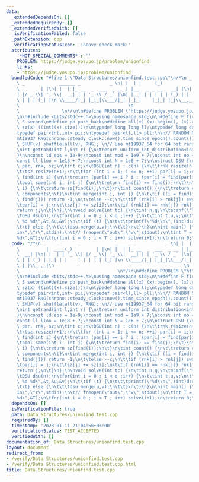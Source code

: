 ```yaml
---
data:
  _extendedDependsOn: []
  _extendedRequiredBy: []
  _extendedVerifiedWith: []
  _isVerificationFailed: false
  _pathExtension: cpp
  _verificationStatusIcon: ':heavy_check_mark:'
  attributes:
    '*NOT_SPECIAL_COMMENTS*': ''
    PROBLEM: https://judge.yosupo.jp/problem/unionfind
    links:
    - https://judge.yosupo.jp/problem/unionfind
  bundledCode: "#line 1 \"Data Structures/unionfind.test.cpp\"\n/*\n _    _      \
    \ _             ______ _           _ \n| |  | |     (_)           |  ____(_) \
    \        | |\n| |  | |_ __  _  ___  _ __ | |__   _ _ __   __| |\n| |  | | '_ \\\
    | |/ _ \\| '_ \\|  __| | | '_ \\ / _` |\n| |__| | | | | | (_) | | | | |    | |\
    \ | | | (_| |\n \\____/|_| |_|_|\\___/|_| |_|_|    |_|_| |_|\\__,_|\n        \
    \                                         \n                                 \
    \                \n*/\n\n#define PROBLEM \"https://judge.yosupo.jp/problem/unionfind\"\
    \n\n#include <bits/stdc++.h>\nusing namespace std;\n\n#define F first\n#define\
    \ S second\n#define pb push_back\n#define all(x) (x).begin(), (x).end()\n#define\
    \ sz(x) ((int)(x).size())\n\ntypedef long long ll;\ntypedef long double ld;\n\
    typedef pair<int,int> pii;\ntypedef pair<ll,ll> pll;\n\n// RANDOM NUMBER GENERATOR\n\
    mt19937 RNG(chrono::steady_clock::now().time_since_epoch().count());  \n#define\
    \ SHUF(v) shuffle(all(v), RNG); \n// Use mt19937_64 for 64 bit random numbers.\n\
    \nint getrand(int l,int r) {\n\treturn uniform_int_distribution<int>(l, r)(RNG);\n\
    }\n\nconst ld eps = 1e-9;\nconst int mod = 1e9 + 7;\nconst int oo = 1e9 + 7;\n\
    const ll lloo = 1e18 + 7;\nconst int N = 1e6 + 7;\n\nstruct DSU {\n\tvector<int>\
    \ par, rnk, sz;\n\tint c;\n\tDSU(int n) : c(n) {\n\t\trnk.resize(n+1);\n\t\tpar.resize(n+1);\n\
    \t\tsz.resize(n+1);\n\t\tfor (int i = 1; i <= n; ++i) par[i] = i;\n\t}\n\tint\
    \ find(int i) {\n\t\treturn (par[i] == i ? i : (par[i] = find(par[i])));\n\t}\n\
    \tbool same(int i, int j) {\n\t\treturn find(i) == find(j);\n\t}\n\tint get_size(int\
    \ i) {\n\t\treturn sz[find(i)];\n\t}\n\tint count() {\n\t\treturn c;    //connected\
    \ components\n\t}\n\tint merge(int i, int j) {\n\t\tif ((i = find(i)) == (j =\
    \ find(j))) return -1;\n\t\telse --c;\n\t\tif (rnk[i] > rnk[j]) swap(i, j);\n\t\
    \tpar[i] = j;\n\t\tsz[j] += sz[i];\n\t\tif (rnk[i] == rnk[j]) rnk[j]++;\n\t\t\
    return j;\n\t}\n};\n\nvoid solve(int tc) {\n\tint n,q;\n\tscanf(\"%d %d\",&n,&q);\n\
    \tDSU dsu(n);\n\tfor(int i = 0 ; i < q ;i++) {\n\t\tint t,u,v;\n\t\tscanf(\"%d\
    \ %d %d\",&t,&u,&v);\n\t\tif (t) {\n\t\t\tprintf(\"%d\\n\",(int)dsu.same(u,v));\n\
    \t\t} else {\n\t\t\tdsu.merge(u,v);\n\t\t}\n\t}\n}\n\nint main() {\n\t// freopen(\"\
    in\",\"r\",stdin);\n\t// freopen(\"out\",\"w\",stdout);\n\tint T = 1;\n\t//scanf(\"\
    %d\",&T);\n\tfor(int i = 0 ; i < T ; i++) solve(i+1);\n\treturn 0;\n}\n"
  code: "/*\n _    _       _             ______ _           _ \n| |  | |     (_) \
    \          |  ____(_)         | |\n| |  | |_ __  _  ___  _ __ | |__   _ _ __ \
    \  __| |\n| |  | | '_ \\| |/ _ \\| '_ \\|  __| | | '_ \\ / _` |\n| |__| | | |\
    \ | | (_) | | | | |    | | | | | (_| |\n \\____/|_| |_|_|\\___/|_| |_|_|    |_|_|\
    \ |_|\\__,_|\n                                                 \n            \
    \                                     \n*/\n\n#define PROBLEM \"https://judge.yosupo.jp/problem/unionfind\"\
    \n\n#include <bits/stdc++.h>\nusing namespace std;\n\n#define F first\n#define\
    \ S second\n#define pb push_back\n#define all(x) (x).begin(), (x).end()\n#define\
    \ sz(x) ((int)(x).size())\n\ntypedef long long ll;\ntypedef long double ld;\n\
    typedef pair<int,int> pii;\ntypedef pair<ll,ll> pll;\n\n// RANDOM NUMBER GENERATOR\n\
    mt19937 RNG(chrono::steady_clock::now().time_since_epoch().count());  \n#define\
    \ SHUF(v) shuffle(all(v), RNG); \n// Use mt19937_64 for 64 bit random numbers.\n\
    \nint getrand(int l,int r) {\n\treturn uniform_int_distribution<int>(l, r)(RNG);\n\
    }\n\nconst ld eps = 1e-9;\nconst int mod = 1e9 + 7;\nconst int oo = 1e9 + 7;\n\
    const ll lloo = 1e18 + 7;\nconst int N = 1e6 + 7;\n\nstruct DSU {\n\tvector<int>\
    \ par, rnk, sz;\n\tint c;\n\tDSU(int n) : c(n) {\n\t\trnk.resize(n+1);\n\t\tpar.resize(n+1);\n\
    \t\tsz.resize(n+1);\n\t\tfor (int i = 1; i <= n; ++i) par[i] = i;\n\t}\n\tint\
    \ find(int i) {\n\t\treturn (par[i] == i ? i : (par[i] = find(par[i])));\n\t}\n\
    \tbool same(int i, int j) {\n\t\treturn find(i) == find(j);\n\t}\n\tint get_size(int\
    \ i) {\n\t\treturn sz[find(i)];\n\t}\n\tint count() {\n\t\treturn c;    //connected\
    \ components\n\t}\n\tint merge(int i, int j) {\n\t\tif ((i = find(i)) == (j =\
    \ find(j))) return -1;\n\t\telse --c;\n\t\tif (rnk[i] > rnk[j]) swap(i, j);\n\t\
    \tpar[i] = j;\n\t\tsz[j] += sz[i];\n\t\tif (rnk[i] == rnk[j]) rnk[j]++;\n\t\t\
    return j;\n\t}\n};\n\nvoid solve(int tc) {\n\tint n,q;\n\tscanf(\"%d %d\",&n,&q);\n\
    \tDSU dsu(n);\n\tfor(int i = 0 ; i < q ;i++) {\n\t\tint t,u,v;\n\t\tscanf(\"%d\
    \ %d %d\",&t,&u,&v);\n\t\tif (t) {\n\t\t\tprintf(\"%d\\n\",(int)dsu.same(u,v));\n\
    \t\t} else {\n\t\t\tdsu.merge(u,v);\n\t\t}\n\t}\n}\n\nint main() {\n\t// freopen(\"\
    in\",\"r\",stdin);\n\t// freopen(\"out\",\"w\",stdout);\n\tint T = 1;\n\t//scanf(\"\
    %d\",&T);\n\tfor(int i = 0 ; i < T ; i++) solve(i+1);\n\treturn 0;\n}\n"
  dependsOn: []
  isVerificationFile: true
  path: Data Structures/unionfind.test.cpp
  requiredBy: []
  timestamp: '2023-01-11 21:04:56+03:00'
  verificationStatus: TEST_ACCEPTED
  verifiedWith: []
documentation_of: Data Structures/unionfind.test.cpp
layout: document
redirect_from:
- /verify/Data Structures/unionfind.test.cpp
- /verify/Data Structures/unionfind.test.cpp.html
title: Data Structures/unionfind.test.cpp
---
```

